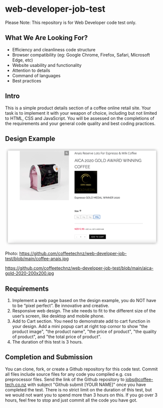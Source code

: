 # web-developer-job-test
Please Note: This repository is for Web Developer code test only.

## What We Are Looking For?

- Efficiency and cleanliness code structure
- Browser compatibility (eg: Google Chrome, Firefox, Safari, Microsoft Edge, etc)
- Website usability and functionality 
- Attention to details
- Command of languages
- Best practices

## Intro

This is a simple product details section of a coffee online retail site. Your task is to implement it with your weapon of choice, including but not limited to HTML, CSS and JavaScript. You will be assessed on the completions of the requirements and your general code quality and best coding practices.

## Design Example

![example](https://github.com/coffeetechnz/web-developer-job-test/blob/main/example-page.png)

Photo: https://github.com/coffeetechnz/web-developer-job-test/blob/main/coffee-anais.jpg

https://github.com/coffeetechnz/web-developer-job-test/blob/main/aica-gold-2020-200x200.jpg

## Requirements

1. Implement a web page based on the design example, you do NOT have to be “pixel perfect”. Be innovative and creative.
2. Responsive web design. The site needs to fit to the different size of the user’s screen, like desktop and mobile phone. 
3. Add to Cart section. You need to demonstrate add to cart function in your design. Add a mini popup cart at right top cornor to show "the product image", "the product name", "the price of product", "the quality of product", and "the total price of product". 
4. The duration of this test is 3 hours.

## Completion and Submission

You can clone, fork, or create a Github repository for this code test. Commit all files include source files for any code you compiled e.g. css preprocessor files. Send the link of the Github repository to jobs@coffee-tech.co.nz with subject "Github submit [YOUR NAME]" once you have completed the test. There is no strict limit on the duration of this test, but we would not want you to spend more than 3 hours on this. If you go over 3 hours, feel free to stop and just commit all the code you have got.
